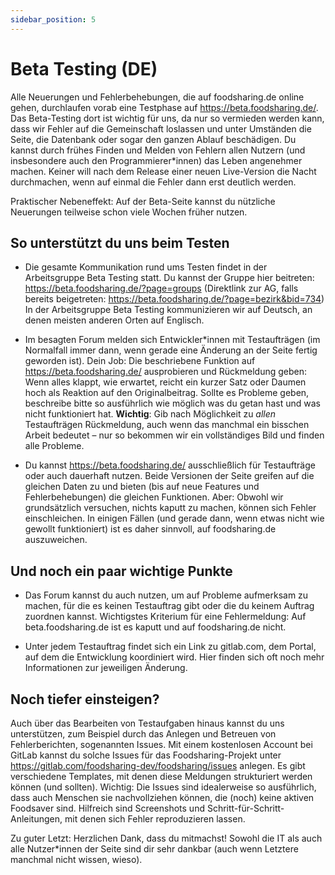 ```yaml
---
sidebar_position: 5
---
```


# Beta Testing (DE)

Alle Neuerungen und Fehlerbehebungen, die auf foodsharing.de online gehen, durchlaufen vorab eine Testphase auf <https://beta.foodsharing.de/>.
Das Beta-Testing dort ist wichtig für uns, da nur so vermieden werden kann, dass wir Fehler auf die Gemeinschaft loslassen und unter Umständen die Seite, die Datenbank oder sogar den ganzen Ablauf beschädigen.
Du kannst durch frühes Finden und Melden von Fehlern allen Nutzern (und insbesondere auch den Programmierer*innen) das Leben angenehmer machen.
Keiner will nach dem Release einer neuen Live-Version die Nacht durchmachen, wenn auf einmal die Fehler dann erst deutlich werden.

Praktischer Nebeneffekt: Auf der Beta-Seite kannst du nützliche Neuerungen teilweise schon viele Wochen früher nutzen.

## So unterstützt du uns beim Testen

- Die gesamte Kommunikation rund ums Testen findet in der Arbeitsgruppe Beta Testing statt.
  Du kannst der Gruppe hier beitreten: <https://beta.foodsharing.de/?page=groups> (Direktlink zur AG, falls bereits beigetreten: <https://beta.foodsharing.de/?page=bezirk&bid=734>)
  In der Arbeitsgruppe Beta Testing kommunizieren wir auf Deutsch, an denen meisten anderen Orten auf Englisch.

- Im besagten Forum melden sich Entwickler*innen mit Testaufträgen (im Normalfall immer dann, wenn gerade eine Änderung an der Seite fertig geworden ist).
  Dein Job: Die beschriebene Funktion auf <https://beta.foodsharing.de/> ausprobieren und Rückmeldung geben: Wenn alles klappt, wie erwartet, reicht ein kurzer Satz oder Daumen hoch als Reaktion auf den Originalbeitrag.
  Sollte es Probleme geben, beschreibe bitte so ausführlich wie möglich was du getan hast und was nicht funktioniert hat.
  **Wichtig**: Gib nach Möglichkeit zu _allen_ Testaufträgen Rückmeldung, auch wenn das manchmal ein bisschen Arbeit bedeutet – nur so bekommen wir ein vollständiges Bild und finden alle Probleme.

- Du kannst <https://beta.foodsharing.de/> ausschließlich für Testaufträge oder auch dauerhaft nutzen.
  Beide Versionen der Seite greifen auf die gleichen Daten zu und bieten (bis auf neue Features und Fehlerbehebungen) die gleichen Funktionen.
  Aber: Obwohl wir grundsätzlich versuchen, nichts kaputt zu machen, können sich Fehler einschleichen.
  In einigen Fällen (und gerade dann, wenn etwas nicht wie gewollt funktioniert) ist es daher sinnvoll, auf foodsharing.de auszuweichen.

## Und noch ein paar wichtige Punkte

- Das Forum kannst du auch nutzen, um auf Probleme aufmerksam zu machen, für die es keinen Testauftrag gibt oder die du keinem Auftrag zuordnen kannst. Wichtigstes Kriterium für eine Fehlermeldung: Auf beta.foodsharing.de ist es kaputt und auf foodsharing.de nicht.

- Unter jedem Testauftrag findet sich ein Link zu gitlab.com, dem Portal, auf dem die Entwicklung koordiniert wird. Hier finden sich oft noch mehr Informationen zur jeweiligen Änderung.

## Noch tiefer einsteigen?

Auch über das Bearbeiten von Testaufgaben hinaus kannst du uns unterstützen, zum Beispiel durch das Anlegen und Betreuen von Fehlerberichten, sogenannten Issues.
Mit einem kostenlosen Account bei GitLab kannst du solche Issues für das Foodsharing-Projekt unter <https://gitlab.com/foodsharing-dev/foodsharing/issues> anlegen.
Es gibt verschiedene Templates, mit denen diese Meldungen strukturiert werden können (und sollten).
Wichtig: Die Issues sind idealerweise so ausführlich, dass auch Menschen sie nachvollziehen können, die (noch) keine aktiven Foodsaver sind.
Hilfreich sind Screenshots und Schritt-für-Schritt-Anleitungen, mit denen sich Fehler reproduzieren lassen.

Zu guter Letzt: Herzlichen Dank, dass du mitmachst! Sowohl die IT als auch alle Nutzer*innen der Seite sind dir sehr dankbar (auch wenn Letztere manchmal nicht wissen, wieso).

